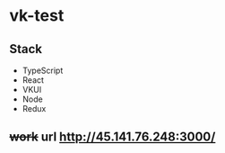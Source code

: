 # vk-test


## Stack
- TypeScript
- React
- VKUI
- Node
- Redux


## ~~work~~ url  http://45.141.76.248:3000/


